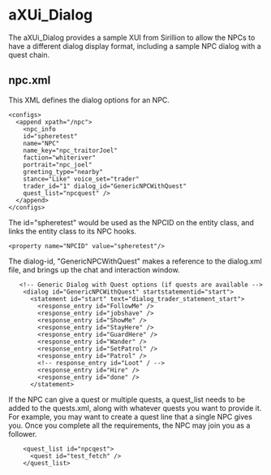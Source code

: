 aXUi_Dialog 
===========

The aXUi_Dialog provides a sample XUI from Sirillion to allow the NPCs to have a different dialog display format, including a sample NPC dialog with a quest chain.

npc.xml
--------------

This XML defines the dialog options for an NPC. 

~~~~~~~~~~~~~~~{.xml}
<configs>
  <append xpath="/npc">
    <npc_info
    id="spheretest"
    name="NPC"
    name_key="npc_traitorJoel"
    faction="whiteriver"
    portrait="npc_joel"
    greeting_type="nearby"
    stance="Like" voice_set="trader"
    trader_id="1" dialog_id="GenericNPCWithQuest"
    quest_list="npcquest" />
  </append>
</configs>
~~~~~~~~~~~~~~~

The id="spheretest" would be used as the NPCID on the entity class, and links the entity class to its NPC hooks.

~~~~~~~~~~~~~~~{.xml}
<property name="NPCID" value="spheretest"/>
~~~~~~~~~~~~~~~

The dialog-id, "GenericNPCWithQuest" makes a reference to the dialog.xml file, and brings up the chat and interaction window.

~~~~~~~~~~~~~~~{.xml}
   <!-- Generic Dialog with Quest options (if quests are available -->
    <dialog id="GenericNPCWithQuest" startstatementid="start">
      <statement id="start" text="dialog_trader_statement_start">
        <response_entry id="FollowMe" />   
        <response_entry id="jobshave" />
        <response_entry id="ShowMe" />
        <response_entry id="StayHere" />
        <response_entry id="GuardHere" />
        <response_entry id="Wander" />
        <response_entry id="SetPatrol" />
        <response_entry id="Patrol" />
        <!-- response_entry id="Loot" / -->
        <response_entry id="Hire" />
        <response_entry id="done" />
      </statement>
~~~~~~~~~~~~~~~

If the NPC can give a quest or multiple quests, a quest_list needs to be added to the quests.xml, along with whatever quests you want to provide it. For example, you may want to create a quest line that a single NPC
gives you. Once you complete all the requirements, the NPC may join you as a follower.


~~~~~~~~~~~~~~~{.xml}
    <quest_list id="npcqest">
      <quest id="test_fetch" />
    </quest_list>
~~~~~~~~~~~~~~~
